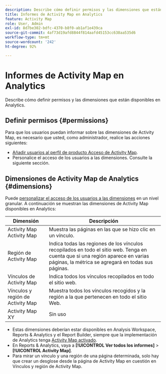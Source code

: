 ```yaml
---
description: Describe cómo definir permisos y las dimensiones que están disponibles en Analytics.
title: Informes de Activity Map en Analytics
feature: Activity Map
role: User, Admin
exl-id: 8d7be302-bdfc-4370-b8f0-ab1af1e439ca
source-git-commit: 4af73d19afd8844f814aafd45153cc638aa535d6
workflow-type: tm+mt
source-wordcount: '242'
ht-degree: 92%

---
```


# Informes de Activity Map en Analytics

Describe cómo definir permisos y las dimensiones que están disponibles en Analytics.

## Definir permisos {#permissions}

Para que los usuarios puedan informar sobre las dimensiones de Activity Map, es necesario que usted, como administrador, realice las acciones siguientes:

* [Añadir usuarios al perfil de producto Acceso de Activity Map](/help/analyze/activity-map/activitymap-getting-started/activitymap-enable.md).
* Personalice el acceso de los usuarios a las dimensiones. Consulte la siguiente sección.

## Dimensiones de Activity Map de Analytics {#dimensions}

Puede [personalizar el acceso de los usuarios a las dimensiones](https://experienceleague.adobe.com/docs/analytics/admin/user-product-management/customize-report-access/groups-dimensions.html) en un nivel granular. A continuación se muestran las dimensiones de Activity Map disponibles en Analytics:

| Dimensión | Descripción |
|---|---|
| Activity Map Activity Map | Muestra las páginas en las que se hizo clic en un vínculo. |
| Región de Activity Map | Indica todas las regiones de los vínculos recopilados en todo el sitio web. Tenga en cuenta que si una región aparece en varias páginas, la métrica se agregará en todas sus páginas. |
| Vínculos de Activity Map | Indica todos los vínculos recopilados en todo el sitio web. |
| Vínculos y región de Activity Map | Muestra todos los vínculos recogidos y la región a la que pertenecen en todo el sitio Web. |
| Activity Map XY | Sin uso |

* Estas dimensiones deberían estar disponibles en Analysis Workspace, Reports &amp; Analytics y el Report Builder, siempre que la implementación de Analytics tenga [Activity Map activado](/help/analyze/activity-map/activitymap-getting-started/activitymap-enable.md).
* En Reports &amp; Analytics, vaya a **[!UICONTROL Ver todos los informes]** > **[!UICONTROL Activity Map]**.
* Para mirar un vínculo y una región de una página determinada, solo hay que crear un desglose desde la página de Activity Map en cuestión en Vínculos y región de Activity Map.
